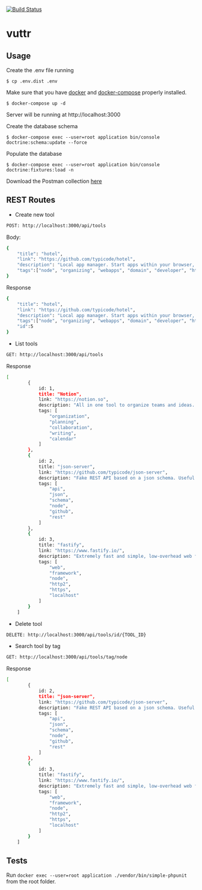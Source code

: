 [![Build Status](https://travis-ci.com/rsilveira65/vuttr.svg?branch=master)](https://travis-ci.com/rsilveira65/vuttr)


# vuttr

## Usage

Create the .env file running

    $ cp .env.dist .env

Make sure that you have [docker](https://www.docker.com) and [docker-compose](https://docs.docker.com/compose/) properly installed.

    $ docker-compose up -d
    

Server will be running at http://localhost:3000

Create the database schema

    $ docker-compose exec --user=root application bin/console doctrine:schema:update --force
    
Populate the database

    $ docker-compose exec --user=root application bin/console doctrine:fixtures:load -n

Download the Postman collection [here](https://www.getpostman.com/collections/68e4f69647f59151bd6b)

## REST Routes


- Create new tool
```bash
POST: http://localhost:3000/api/tools
```
Body:
```bash
{
    "title": "hotel",
    "link": "https://github.com/typicode/hotel",
    "description": "Local app manager. Start apps within your browser, developer tool with local .localhost domain and https out of the box.",
    "tags":["node", "organizing", "webapps", "domain", "developer", "https", "proxy"]
}
```
Response
```bash
{
    "title": "hotel",
    "link": "https://github.com/typicode/hotel",
    "description": "Local app manager. Start apps within your browser, developer tool with local .localhost domain and https out of the box.",
    "tags":["node", "organizing", "webapps", "domain", "developer", "https", "proxy"],
    "id":5
}
```

- List tools
```bash
GET: http://localhost:3000/api/tools
```

Response
```bash
[
        {
            id: 1,
            title: "Notion",
            link: "https://notion.so",
            description: "All in one tool to organize teams and ideas. Write, plan, collaborate, and get organized. ",
            tags: [
                "organization",
                "planning",
                "collaboration",
                "writing",
                "calendar"
            ]
        },
        {
            id: 2,
            title: "json-server",
            link: "https://github.com/typicode/json-server",
            description: "Fake REST API based on a json schema. Useful for mocking and creating APIs for front-end devs to consume in coding challenges.",
            tags: [
                "api",
                "json",
                "schema",
                "node",
                "github",
                "rest"
            ]
        },
        {
            id: 3,
            title: "fastify",
            link: "https://www.fastify.io/",
            description: "Extremely fast and simple, low-overhead web framework for NodeJS. Supports HTTP2.",
            tags: [
                "web",
                "framework",
                "node",
                "http2",
                "https",
                "localhost"
            ]
        }
    ]
```

- Delete tool
```bash
DELETE: http://localhost:3000/api/tools/id/{TOOL_ID}
```
- Search tool by tag
```bash
GET: http://localhost:3000/api/tools/tag/node
```
Response
```bash
[
        {
            id: 2,
            title: "json-server",
            link: "https://github.com/typicode/json-server",
            description: "Fake REST API based on a json schema. Useful for mocking and creating APIs for front-end devs to consume in coding challenges.",
            tags: [
                "api",
                "json",
                "schema",
                "node",
                "github",
                "rest"
            ]
        },
        {
            id: 3,
            title: "fastify",
            link: "https://www.fastify.io/",
            description: "Extremely fast and simple, low-overhead web framework for NodeJS. Supports HTTP2.",
            tags: [
                "web",
                "framework",
                "node",
                "http2",
                "https",
                "localhost"
            ]
        }
    ]

```

## Tests

Run `docker exec --user=root application ./vendor/bin/simple-phpunit` from the root folder.
